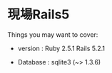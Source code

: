 # 現場Rails5

Things you may want to cover:

* version : Ruby 2.5.1  Rails 5.2.1

* Database : sqlite3 (~> 1.3.6)